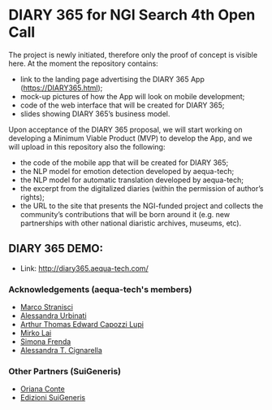 # DIARY 365 for NGI Search 4th Open Call

The project is newly initiated, therefore only the proof of concept is visible here. 
At the moment the repository contains:
* link to the landing page advertising the DIARY 365 App (https://DIARY365.html); 
* mock-up pictures of how the App will look on mobile development;
* code of the web interface that will be created for DIARY 365;
* slides showing DIARY 365’s business model. 

Upon acceptance of the DIARY 365 proposal, we will start working on developing a Minimum Viable Product (MVP) to develop the App, and we will upload in this repository also the following:
* the code of the mobile app that will be created for DIARY 365;
* the NLP model for emotion detection developed by aequa-tech;
* the NLP model for automatic translation developed by aequa-tech;
* the excerpt from the digitalized diaries (within the permission of author’s rights);
* the URL to the site that presents the NGI-funded project and collects the community’s contributions that will be born around it (e.g. new partnerships with other national diaristic archives, museums, etc).

 
## DIARY 365 DEMO:
* Link: http://diary365.aequa-tech.com/ 


### Acknowledgements (aequa-tech's members)
* [Marco Stranisci](https://www.unito.it/persone/mstranis)
* [Alessandra Urbinati](https://www.networkscienceinstitute.org/people/alessandra-urbinati)
* [Arthur Thomas Edward Capozzi Lupi](https://www.unito.it/persone/acapozzi)
* [Mirko Lai](http://www.di.unito.it/~lai/)
* [Simona Frenda](https://www.unito.it/persone/sfrenda)
* [Alessandra T. Cignarella](https://www.unito.it/persone/acignare)

### Other Partners (SuiGeneris)
* [Oriana Conte](https://www.linkedin.com/in/orianasuigeneris/)
* [Edizioni SuiGeneris](https://edizionisuigeneris.it/)
